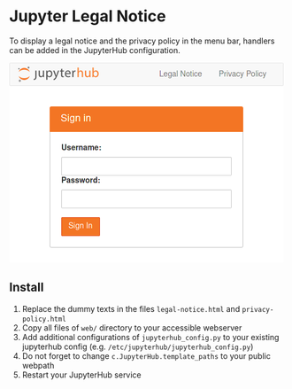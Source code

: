 # Jupyter Legal Notice

To display a legal notice and the privacy policy in the menu bar, handlers can be added in the JupyterHub configuration.

![Screenshot](/screenshot.png)


## Install

1. Replace the dummy texts in the files `legal-notice.html` and `privacy-policy.html`
2. Copy all files of `web/` directory to your accessible webserver
3. Add additional configurations of `jupyterhub_config.py` to your existing jupyterhub config (e.g. `/etc/jupyterhub/jupyterhub_config.py`)
4. Do not forget to change `c.JupyterHub.template_paths` to your public webpath
5. Restart your JupyterHub service
